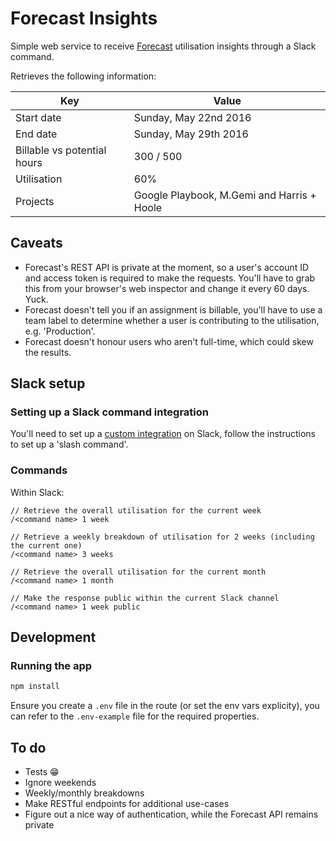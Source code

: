 # Forecast Insights

Simple web service to receive [Forecast](http://forecastapp.com) utilisation insights through a Slack command.

Retrieves the following information:

| Key                         | Value                                      |
|-----------------------------|--------------------------------------------|
| Start date                  | Sunday, May 22nd 2016                      |
| End date                    | Sunday, May 29th 2016                      |
| Billable vs potential hours | 300 / 500                                  |
| Utilisation                 | 60%                                        |
| Projects                    | Google Playbook, M.Gemi and Harris + Hoole |

## Caveats

* Forecast's REST API is private at the moment, so a user's account ID and access token is required to make the requests. You'll have to grab this from your browser's web inspector and change it every 60 days. Yuck.
* Forecast doesn't tell you if an assignment is billable, you'll have to use a team label to determine whether a user is contributing to the utilisation, e.g. 'Production'.
* Forecast doesn't honour users who aren't full-time, which could skew the results.

## Slack setup

### Setting up a Slack command integration

You'll need to set up a [custom integration](https://api.slack.com/custom-integrations) on Slack, follow the instructions to set up a 'slash command'.

### Commands

Within Slack:

```
// Retrieve the overall utilisation for the current week
/<command name> 1 week

// Retrieve a weekly breakdown of utilisation for 2 weeks (including the current one)
/<command name> 3 weeks

// Retrieve the overall utilisation for the current month
/<command name> 1 month

// Make the response public within the current Slack channel
/<command name> 1 week public
```

## Development

### Running the app

```sh
npm install
```

Ensure you create a `.env` file in the route (or set the env vars explicity), you can refer to the `.env-example` file for the required properties.

## To do

* Tests 😁
* Ignore weekends
* Weekly/monthly breakdowns
* Make RESTful endpoints for additional use-cases
* Figure out a nice way of authentication, while the Forecast API remains private
